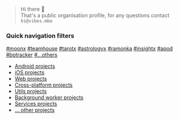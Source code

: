 > Hi there 👋  
> That's a public organisation profile, for any questions contact `hi@vibes.mba`

### Quick navigation filters
[#moonx](https://github.com/search?q=org%3AVibesHi%20topic%3Amoonx&type=repositories) [#teamhouse](https://github.com/search?q=org%3AVibesHi%20topic%3Ateamhouse&type=repositories) [#tarotx](https://github.com/search?q=org%3AVibesHi%20topic%3Atarotx&type=repositories) [#astrologyx](https://github.com/search?q=org%3AVibesHi%20topic%3Aastrologyx&type=repositories) [#ramonka](https://github.com/search?q=org%3AVibesHi%20topic%3Aramonka&type=repositories) [#insightx](https://github.com/search?q=org%3AVibesHi%20topic%3Ainsightx&type=repositories) [#apod](https://github.com/search?q=org%3AVibesHi%20topic%3Aapod&type=repositories) [#bptracker](https://github.com/search?q=org%3AVibesHi%20topic%3Abptracker&type=repositories) [#...others](https://github.com/search?q=org%3AVibesHi+-topic%3Amoonx+-topic%3Ateamhouse+-topic%3Atarotx+-topic%3Aastrologyx+-topic%3Aramonka+-topic%3Ainsightx+-topic%3Aapod+-topic%3Abptracker&type=repositories)

- [Android projects](https://github.com/search?q=org%3AVibesHi%20topic%3Aandroid&type=repositories)
- [iOS projects](https://github.com/search?q=org%3AVibesHi%20topic%3Aios&type=repositories)
- [Web projects](https://github.com/search?q=org%3AVibesHi%20topic%3Aweb&type=repositories)
- [Cross-platform projects](https://github.com/search?q=org%3AVibesHi%20topic%3Across-platform&type=repositories)
- [Utils projects](https://github.com/search?q=org%3AVibesHi%20topic%3Autil&type=repositories)
- [Background worker projects](https://github.com/search?q=org%3AVibesHi%20topic%3Abackground-worker&type=repositories)
- [Services projects](https://github.com/search?q=org%3AVibesHi%20topic%3Aservice&type=repositories)
- [... other projects](https://github.com/search?q=org%3AVibesHi+-topic%3Aandroid+-topic%3Aios+-topic%3Aweb+-topic%3Across-platform+-topic%3Aservice+-topic%3Abackground-worker+-topic%3Autil+-topic%3Asecret&type=repositories)
